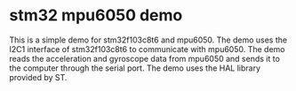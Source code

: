 # stm32 mpu6050 demo
This is a simple demo for stm32f103c8t6 and mpu6050. The demo uses the I2C1 interface of stm32f103c8t6 to communicate with mpu6050. The demo reads the acceleration and gyroscope data from mpu6050 and sends it to the computer through the serial port. The demo uses the HAL library provided by ST.
